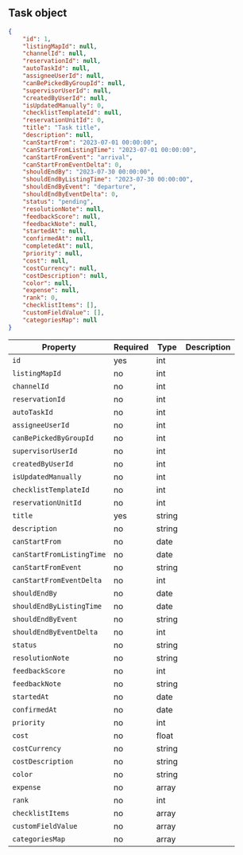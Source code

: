 ## Task object

```json
{
	"id": 1,
	"listingMapId": null,
	"channelId": null,
	"reservationId": null,
	"autoTaskId": null,
	"assigneeUserId": null,
	"canBePickedByGroupId": null,
	"supervisorUserId": null,
	"createdByUserId": null,
	"isUpdatedManually": 0,
	"checklistTemplateId": null,
	"reservationUnitId": 0,
	"title": "Task title",
	"description": null,
	"canStartFrom": "2023-07-01 00:00:00",
	"canStartFromListingTime": "2023-07-01 00:00:00",
	"canStartFromEvent": "arrival",
	"canStartFromEventDelta": 0,
	"shouldEndBy": "2023-07-30 00:00:00",
	"shouldEndByListingTime": "2023-07-30 00:00:00",
	"shouldEndByEvent": "departure",
	"shouldEndByEventDelta": 0,
	"status": "pending",
	"resolutionNote": null,
	"feedbackScore": null,
	"feedbackNote": null,
	"startedAt": null,
	"confirmedAt": null,
	"completedAt": null,
	"priority": null,
	"cost": null,
	"costCurrency": null,
	"costDescription": null,
	"color": null,
	"expense": null,
	"rank": 0,
	"checklistItems": [],
	"customFieldValue": [],
	"categoriesMap": null
}
```

Property | Required | Type | Description
-------- | -------- | ---- | ----------- 
`id` | yes | int | 
`listingMapId` | no | int | 
`channelId` | no | int | 
`reservationId` | no | int | 
`autoTaskId` | no | int | 
`assigneeUserId` | no | int | 
`canBePickedByGroupId` | no | int | 
`supervisorUserId` | no | int | 
`createdByUserId` | no | int | 
`isUpdatedManually` | no | int | 
`checklistTemplateId` | no | int | 
`reservationUnitId` | no | int | 
`title` | yes | string | 
`description` | no | string | 
`canStartFrom` | no | date | 
`canStartFromListingTime` | no | date | 
`canStartFromEvent` | no | string | 
`canStartFromEventDelta` | no | int | 
`shouldEndBy` | no | date | 
`shouldEndByListingTime` | no | date | 
`shouldEndByEvent` | no | string | 
`shouldEndByEventDelta` | no | int | 
`status` | no | string | 
`resolutionNote` | no | string | 
`feedbackScore` | no | int | 
`feedbackNote` | no | string | 
`startedAt` | no | date | 
`confirmedAt` | no | date | 
`priority` | no | int | 
`cost` | no | float | 
`costCurrency` | no | string | 
`costDescription` | no | string | 
`color` | no | string | 
`expense` | no | array | 
`rank` | no | int | 
`checklistItems` | no | array | 
`customFieldValue` | no | array | 
`categoriesMap` | no | array | 

